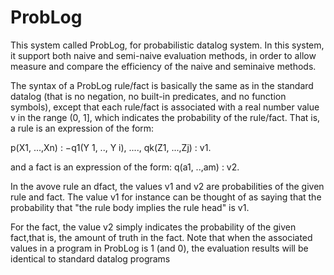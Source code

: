# ProbLog
This system called ProbLog, for probabilistic datalog system. 
In this system, it support both naive and semi-naive evaluation methods, in order to allow measure and compare the efficiency of the naive and seminaive methods. 

The syntax of a ProbLog rule/fact is basically the same as in the standard datalog
(that is no negation, no built-in predicates, and no function symbols), except that each rule/fact
is associated with a real number value v in the range (0, 1], which indicates the probability of the
rule/fact. That is, a rule is an expression of the form:

p(X1, ...,Xn) : −q1(Y 1, .., Y i), ...., qk(Z1, ...,Zj) : v1.

and a fact is an expression of the form:
q(a1, ..,am) : v2.

In the avove rule an dfact, the values v1 and v2 are probabilities of the given rule and fact. 
The value v1 for instance can be thought of as saying that the probability that "the rule body implies
the rule head" is v1. 

For the fact, the value v2 simply indicates the probability of the given fact,that is, the amount of truth in the fact. Note that when the associated values in a program in ProbLog is 1 (and 0), the evaluation results will be identical to standard datalog programs
